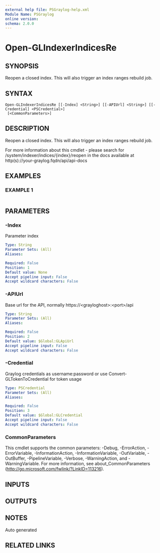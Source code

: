 ```yaml
---
external help file: PSGraylog-help.xml
Module Name: PSGraylog
online version:
schema: 2.0.0
---
```


# Open-GLIndexerIndicesRe

## SYNOPSIS
Reopen a closed index.
This will also trigger an index ranges rebuild job.

## SYNTAX

```
Open-GLIndexerIndicesRe [[-Index] <String>] [[-APIUrl] <String>] [[-Credential] <PSCredential>]
 [<CommonParameters>]
```

## DESCRIPTION
Reopen a closed index.
This will also trigger an index ranges rebuild job.


For more information about this cmdlet - please search for /system/indexer/indices/{index}/reopen in the docs available at http(s)://your-graylog.fqdn/api/api-docs

## EXAMPLES

### EXAMPLE 1
```

```

## PARAMETERS

### -Index
Parameter index

```yaml
Type: String
Parameter Sets: (All)
Aliases:

Required: False
Position: 1
Default value: None
Accept pipeline input: False
Accept wildcard characters: False
```

### -APIUrl
Base url for the API, normally https://\<grayloghost\>:\<port\>/api

```yaml
Type: String
Parameter Sets: (All)
Aliases:

Required: False
Position: 2
Default value: $Global:GLApiUrl
Accept pipeline input: False
Accept wildcard characters: False
```

### -Credential
Graylog credentials as username:password or use Convert-GLTokenToCredential for token usage

```yaml
Type: PSCredential
Parameter Sets: (All)
Aliases:

Required: False
Position: 3
Default value: $Global:GLCredential
Accept pipeline input: False
Accept wildcard characters: False
```

### CommonParameters
This cmdlet supports the common parameters: -Debug, -ErrorAction, -ErrorVariable, -InformationAction, -InformationVariable, -OutVariable, -OutBuffer, -PipelineVariable, -Verbose, -WarningAction, and -WarningVariable.
For more information, see about_CommonParameters (http://go.microsoft.com/fwlink/?LinkID=113216).

## INPUTS

## OUTPUTS

## NOTES
Auto generated

## RELATED LINKS
